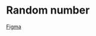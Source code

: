 # Random number

<a href="https://www.figma.com/file/0h8EcxetxPqnyqtiMlATv4/%E0%B9%80%E0%B8%A7%E0%B9%87%E0%B8%9B%E0%B8%AA%E0%B8%B8%E0%B9%88%E0%B8%A1%E0%B9%80%E0%B8%A5%E0%B8%82%E0%B8%A5%E0%B9%8A%E0%B8%AD%E0%B8%95%E0%B9%80%E0%B8%95%E0%B8%AD%E0%B8%A3%E0%B8%B5%E0%B9%88?node-id=0%3A1" target="_blank">Figma</a>
